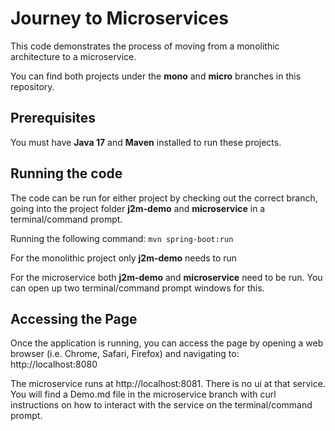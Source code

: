 # Journey to Microservices #

This code demonstrates the process of moving from a monolithic architecture to a microservice. 

You can find both projects under the **mono** and **micro** branches in this repository. 

## Prerequisites #

You must have **Java 17** and **Maven** installed to run these projects.

## Running the code #

The code can be run for either project by checking out the correct branch, going into the project folder **j2m-demo** and **microservice** in a terminal/command prompt. 

Running the following command: `mvn spring-boot:run`

For the monolithic project only **j2m-demo** needs to run

For the microservice both **j2m-demo** and **microservice** need to be run. You can open up two terminal/command prompt windows for this.

## Accessing the Page #

Once the application is running, you can access the page by opening a web browser (i.e. Chrome, Safari, Firefox) and navigating to: http://localhost:8080

The microservice runs at http://localhost:8081. There is no ui at that service. You will find a Demo.md file in the microservice branch with curl instructions on how to interact with the service on the terminal/command prompt. 
